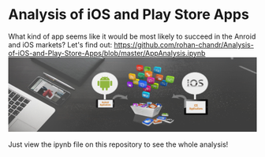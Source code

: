 # Analysis of iOS and Play Store Apps
What kind of app seems like it would be most likely to succeed in the Anroid and iOS markets? Let's find out:
https://github.com/rohan-chandr/Analysis-of-iOS-and-Play-Store-Apps/blob/master/AppAnalysis.ipynb
![Alt](https://github.com/rohan-chandr/Analysis-of-iOS-and-Play-Store-Apps/blob/master/mobileapps.png)

Just view the ipynb file on this repository to see the whole analysis!
